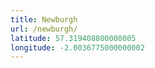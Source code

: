 ```yaml
---
title: Newburgh
url: /newburgh/
latitude: 57.319408800000005
longitude: -2.0036775000000002
---
```

